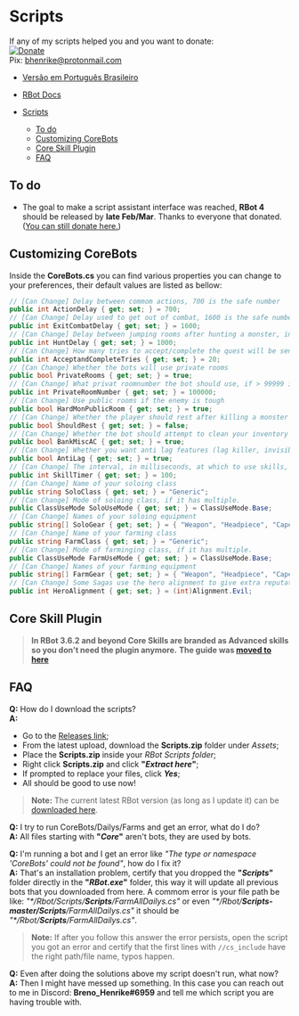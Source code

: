 # Scripts

If any of my scripts helped you and you want to donate:  
[![Donate](https://img.shields.io/badge/Donate-PayPal-green.svg)](https://www.paypal.com/donate?hosted_button_id=QVQ4Q7XSH9VBY)  
Pix: bhenrike@protonmail.com

- [Versão em Português Brasileiro](README.pt-br.md)

- [RBot Docs](https://brenohenrike.github.io/Scripts/)

- [Scripts](#Scripts)
  - [To do](#to-do)
  - [Customizing CoreBots](#customizing-corebots)
  - [Core Skill Plugin](#core-skill-plugin)
  - [FAQ](#faq)

## To do

- The goal to make a script assistant interface was reached, **RBot 4** should be released by **late Feb/Mar**. Thanks to everyone that donated. ([You can still donate here.](https://www.paypal.com/donate?hosted_button_id=QVQ4Q7XSH9VBY))

## Customizing CoreBots

Inside the **CoreBots.cs** you can find various properties you can change to your preferences, their default values are listed as bellow:

```csharp
// [Can Change] Delay between commom actions, 700 is the safe number
public int ActionDelay { get; set; } = 700;
// [Can Change] Delay used to get out of combat, 1600 is the safe number
public int ExitCombatDelay { get; set; } = 1600;
// [Can Change] Delay between jumping rooms after hunting a monster, increase if you think it is jumping too much
public int HuntDelay { get; set; } = 1000;
// [Can Change] How many tries to accept/complete the quest will be sent
public int AcceptandCompleteTries { get; set; } = 20;
// [Can Change] Whether the bots will use private rooms
public bool PrivateRooms { get; set; } = true;
// [Can Change] What privat roomnumber the bot should use, if > 99999 it will pick a random room
public int PrivateRoomNumber { get; set; } = 100000;
// [Can Change] Use public rooms if the enemy is tough
public bool HardMonPublicRoom { get; set; } = true;
// [Can Change] Whether the player should rest after killing a monster
public bool ShouldRest { get; set; } = false;
// [Can Change] Whether the bot should attempt to clean your inventory by banking Misc. AC Items before starting the bot
public bool BankMiscAC { get; set; } = true;
// [Can Change] Whether you want anti lag features (lag killer, invisible monsters, set to 10 FPS)
public bool AntiLag { get; set; } = true;
// [Can Change] The interval, in milliseconds, at which to use skills, if they are available.
public int SkillTimer { get; set; } = 100;
// [Can Change] Name of your soloing class
public string SoloClass { get; set; } = "Generic";
// [Can Change] Mode of soloing class, if it has multiple. 
public ClassUseMode SoloUseMode { get; set; } = ClassUseMode.Base;
// [Can Change] Names of your soloing equipment
public string[] SoloGear { get; set; } = { "Weapon", "Headpiece", "Cape" };
// [Can Change] Name of your farming class
public string FarmClass { get; set; } = "Generic";
// [Can Change] Mode of farminging class, if it has multiple. 
public ClassUseMode FarmUseMode { get; set; } = ClassUseMode.Base;
// [Can Change] Names of your farming equipment
public string[] FarmGear { get; set; } = { "Weapon", "Headpiece", "Cape" };
// [Can Change] Some Sagas use the hero alignment to give extra reputation, change to your desired rep (Alignment.Evil or Alignment.Good).
public int HeroAlignment { get; set; } = (int)Alignment.Evil;
```

## Core Skill Plugin

> **In RBot 3.6.2 and beyond Core Skills are branded as Advanced skills so you don't need the plugin anymore.**
> **The guide was [moved to here](https://brenohenrike.github.io/Scripts/Skills#advanced-skills)**

## FAQ

**Q:** How do I download the scripts?  
**A:**

- Go to the [Releases link](https://github.com/BrenoHenrike/Scripts/releases);
- From the latest upload, download the **Scripts.zip** folder under _Assets_;
- Place the **Scripts.zip** inside your _RBot Scripts folder_;
- Right click **Scripts.zip** and click **"_Extract here_"**;
- If prompted to replace your files, click **_Yes_**;
- All should be good to use now!

> **Note:** The current latest RBot version (as long as I update it) can be [downloaded here](https://github.com/BrenoHenrike/RBot/releases).

**Q:** I try to run CoreBots/Dailys/Farms and get an error, what do I do?  
**A:** All files starting with **"*Core*"** aren't bots, they are used by bots.

**Q:** I'm running a bot and I get an error like *"The type or namespace 'CoreBots' could not be found"*, how do I fix it?  
**A:** That's an installation problem, certify that you dropped the **"*Scripts*"** folder directly in the **"*RBot.exe*"** folder, this way it will update all previous bots that you downloaded from here. A commom error is your file path be like: *"\*/Rbot/Scripts/**Scripts**/FarmAllDailys.cs"* or even *"\*/Rbot/**Scripts-master/Scripts**/FarmAllDailys.cs"* it should be *"\*/Rbot/**Scripts**/FarmAllDailys.cs"*.
> **Note:** If after you follow this answer the error persists, open the script you got an error and certify that the first lines with `//cs_include` have the right path/file name, typos happen.

**Q:** Even after doing the solutions above my script doesn't run, what now?  
**A:** Then I might have messed up something. In this case you can reach out to me in Discord: **Breno_Henrike#6959** and tell me which script you are having trouble with.
